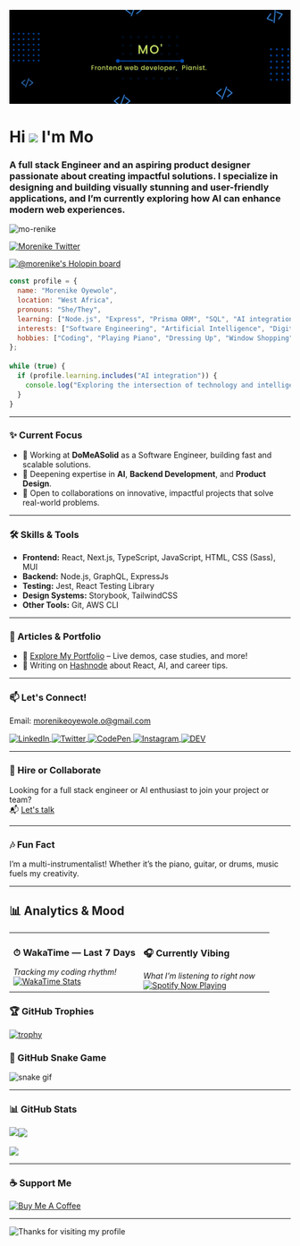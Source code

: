![Morenike Oyewole - Software Engineer Banner](mo.png)

# Hi <img src="https://raw.githubusercontent.com/MartinHeinz/MartinHeinz/master/wave.gif" width="30px"> I'm Mo
### A full stack Engineer and an aspiring product designer passionate about creating impactful solutions. I specialize in designing and building visually stunning and user-friendly applications, and I’m currently exploring how AI can enhance modern web experiences.

<p align="left">
  <img src="https://komarev.com/ghpvc/?username=mo-renike&label=Profile%20views&color=0e75b6&style=flat" alt="mo-renike" />
</p>

<p align="left">
  <a href="https://twitter.com/mo_renike_" target="blank">
    <img src="https://img.shields.io/twitter/follow/mo_renike_?logo=twitter&style=for-the-badge" alt="Morenike Twitter" />
  </a>
</p>

[![@morenike's Holopin board](https://holopin.me/morenike)](https://holopin.io/@morenike)

```javascript
const profile = {
  name: "Morenike Oyewole",
  location: "West Africa",
  pronouns: "She/They",
  learning: ["Node.js", "Express", "Prisma ORM", "SQL", "AI integration"],
  interests: ["Software Engineering", "Artificial Intelligence", "Digital Art"],
  hobbies: ["Coding", "Playing Piano", "Dressing Up", "Window Shopping"],
};

while (true) {
  if (profile.learning.includes("AI integration")) {
    console.log("Exploring the intersection of technology and intelligence!");
  }
}
```

---

### ✨ Current Focus

- 🔭 Working at **DoMeASolid** as a Software Engineer, building fast and scalable solutions.
- 🌱 Deepening expertise in **AI**, **Backend Development**, and **Product Design**.
- 👯 Open to collaborations on innovative, impactful projects that solve real-world problems.

---

### 🛠️ Skills & Tools

- **Frontend:** React, Next.js, TypeScript, JavaScript, HTML, CSS (Sass), MUI  
- **Backend:** Node.js, GraphQL, ExpressJs  
- **Testing:** Jest, React Testing Library  
- **Design Systems:** Storybook, TailwindCSS  
- **Other Tools:** Git, AWS CLI

---

### 📝 Articles & Portfolio

- 🔗 [Explore My Portfolio](https://portfolio-mo-renike.vercel.app/) – Live demos, case studies, and more!
- 📝 Writing on [Hashnode](https://hashnode.com/@morenike) about React, AI, and career tips.

---

### 📫 Let's Connect!

Email: [morenikeoyewole.o@gmail.com](mailto:morenikeoyewole.o@gmail.com)

<div>
  <a href="https://www.linkedin.com/in/morenike-oyewole/" target="blank">
    <img align="center" src="https://raw.githubusercontent.com/rahuldkjain/github-profile-readme-generator/master/src/images/icons/Social/linked-in-alt.svg" alt="LinkedIn" height="30" width="40" />
  </a>
  <a href="https://twitter.com/mo_renike_" target="blank">
    <img align="center" src="https://raw.githubusercontent.com/rahuldkjain/github-profile-readme-generator/master/src/images/icons/Social/twitter.svg" alt="Twitter" height="30" width="40" />
  </a>
  <a href="https://codepen.io/morenike" target="blank">
    <img align="center" src="https://raw.githubusercontent.com/rahuldkjain/github-profile-readme-generator/master/src/images/icons/Social/codepen.svg" alt="CodePen" height="30" width="40" />
  </a>
  <a href="https://instagram.com/herroyalpianist" target="blank">
    <img align="center" src="https://raw.githubusercontent.com/rahuldkjain/github-profile-readme-generator/master/src/images/icons/Social/instagram.svg" alt="Instagram" height="30" width="40" />
  </a>
  <a href="https://dev.to/morenike" target="blank">
    <img align="center" src="https://cdn.jsdelivr.net/npm/simple-icons@3.0.1/icons/dev-dot-to.svg" alt="DEV" height="30" width="40" />
  </a>
</div>

---

### 💼 Hire or Collaborate
Looking for a full stack engineer or AI enthusiast to join your project or team?  
📬 [Let's talk](mailto:morenikeoyewole.o@gmail.com)

---

### 🎶 Fun Fact
I’m a multi-instrumentalist! Whether it’s the piano, guitar, or drums, music fuels my creativity.

---

## 📊 Analytics & Mood

<!-- Two-column layout for WakaTime + Spotify -->
<table>
  <tr>
    <td valign="top" width="50%">
      <h3>⏱ WakaTime — Last 7 Days</h3>
      <em>Tracking my coding rhythm!</em><br/>
      <a href="https://wakatime.com/@mo_renike">
        <img src="https://github-readme-stats.vercel.app/api/wakatime?username=mo_renike&layout=compact&hide_title=true&bg_color=00000000" alt="WakaTime Stats"/>
      </a>
    </td>
    <td valign="top" width="50%">
      <h3>🎧 Currently Vibing</h3>
      <em>What I’m listening to right now</em><br/>
      <a href="https://open.spotify.com/user/31wijinrxmdrtem5hlcsm6lgbarq" target="_blank">
        <img src="https://spotify-github-profile.vercel.app/api/view?uid=31wijinrxmdrtem5hlcsm6lgbarq&cover_image=true&theme=novatorem&show_offline=false&background_color=121212&interchange=false" alt="Spotify Now Playing"/>
      </a>
    </td>
  </tr>
</table>

### 🏆 GitHub Trophies
[![trophy](https://github-profile-trophy.vercel.app/?username=mo-renike&theme=onedark&row=1&column=6)](https://github.com/ryo-ma/github-profile-trophy)

### 🐍 GitHub Snake Game
![snake gif](https://github.com/mo-renike/mo-renike/blob/output/github-contribution-grid-snake.svg)

---

### 📊 GitHub Stats

<p>
  <img align="left" src="https://github-readme-stats.vercel.app/api/top-langs/?username=mo-renike&layout=compact&theme=transparent" />
</p>

<p>
  <img align="center" src="https://github-readme-stats.vercel.app/api?username=mo-renike&show_icons=true&theme=transparent" />
</p>

<p>
  <img align="center" src="https://github-readme-streak-stats.herokuapp.com?user=mo-renike&theme=dark" />
</p>

---

### ☕ Support Me
<p>
  <a href="https://www.buymeacoffee.com/morenike">
    <img src="https://cdn.buymeacoffee.com/buttons/v2/default-yellow.png" height="50" width="210" alt="Buy Me A Coffee" />
  </a>
</p>

---

<img height="120" alt="Thanks for visiting my profile" width="100%" src="https://github.com/dibyendu415/dibyendu415/blob/master/marquee.svg" />
